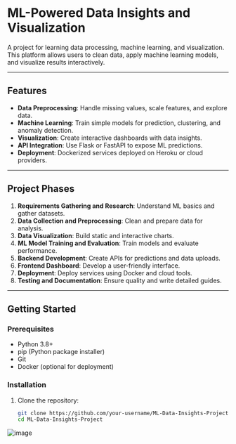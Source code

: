 # ML-Powered Data Insights and Visualization

A project for learning data processing, machine learning, and visualization. This platform allows users to clean data, apply machine learning models, and visualize results interactively.

---

## **Features**
- **Data Preprocessing**: Handle missing values, scale features, and explore data.
- **Machine Learning**: Train simple models for prediction, clustering, and anomaly detection.
- **Visualization**: Create interactive dashboards with data insights.
- **API Integration**: Use Flask or FastAPI to expose ML predictions.
- **Deployment**: Dockerized services deployed on Heroku or cloud providers.

---

## **Project Phases**
1. **Requirements Gathering and Research**: Understand ML basics and gather datasets.
2. **Data Collection and Preprocessing**: Clean and prepare data for analysis.
3. **Data Visualization**: Build static and interactive charts.
4. **ML Model Training and Evaluation**: Train models and evaluate performance.
5. **Backend Development**: Create APIs for predictions and data uploads.
6. **Frontend Dashboard**: Develop a user-friendly interface.
7. **Deployment**: Deploy services using Docker and cloud tools.
8. **Testing and Documentation**: Ensure quality and write detailed guides.

---

## **Getting Started**

### **Prerequisites**
- Python 3.8+
- pip (Python package installer)
- Git
- Docker (optional for deployment)

### **Installation**
1. Clone the repository:
   ```bash
   git clone https://github.com/your-username/ML-Data-Insights-Project.git
   cd ML-Data-Insights-Project

![image](https://github.com/user-attachments/assets/63c11514-f5cd-4b89-bfdf-64a106cd3620)
